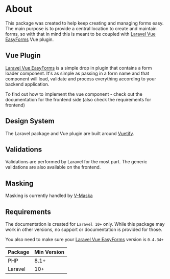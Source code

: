 # About

This package was created to help keep creating and managing forms easy.
The main purpose is to provide a central location to create and maintain forms,
so with that in mind this is meant to be coupled with
[Laravel Vue EasyForms](https://www.npmjs.com/package/laravel-vue-easyforms) Vue plugin.

## Vue Plugin

[Laravel Vue EasyForms](https://www.npmjs.com/package/laravel-vue-easyforms) is a simple drop in plugin that contains a
form loader component. It's as simple as passing in a form name and that component will load, validate and process
everything according to your backend application.

To find out how to implement the vue component - check out the documentation for the frontend side (also check the requirements for frontend)

## Design System

The Laravel package and Vue plugin are built around [Vuetify](https://vuetifyjs.com/).

## Validations

Validations are performed by Laravel for the most part. The generic validations are also available
on the frontend.

## Masking

Masking is currently handled by [V-Maska](https://beholdr.github.io/maska/#/)

## Requirements

The documentation is created for `Laravel 10+` only. While this package may work in other versions, no support or
documentation is provided for those.

You also need to make sure your [Laravel Vue EasyForms](https://www.npmjs.com/package/laravel-vue-easyforms)
version is `0.4.34+`

| Package | Min Version |
| :------ | :---------- |
| PHP     | 8.1+        |
| Laravel | 10+         |
